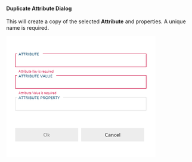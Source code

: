 #### Duplicate Attribute Dialog

This will create a copy of the selected **Attribute** and properties. A unique name is required.

![Duplicate Attribute Dialog -mtb-20-image](../../static/img/dialog-duplicate-attribute.64566.png "Duplicate Attribute Dialog")
